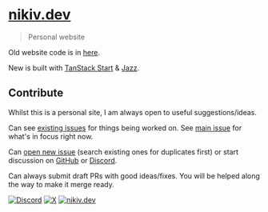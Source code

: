 # [nikiv.dev](https://nikiv.dev)

> Personal website

Old website code is in [here](https://github.com/nikitavoloboev/past/tree/main/24/may/nikiv.dev).

New is built with [TanStack Start](https://tanstack.com/start/latest) & [Jazz](https://jazz.tools).

## Contribute

Whilst this is a personal site, I am always open to useful suggestions/ideas.

Can see [existing issues](../../issues) for things being worked on. See [main issue](../../issues/25) for what's in focus right now.

Can [open new issue](../../issues/new/choose) (search existing ones for duplicates first) or start discussion on [GitHub](../../discussions) or [Discord](https://discord.com/invite/TVafwaD23d).

Can always submit draft PRs with good ideas/fixes. You will be helped along the way to make it merge ready.

[![Discord](https://img.shields.io/badge/Discord-100000?style=flat&logo=discord&logoColor=white&labelColor=black&color=black)](https://discord.com/invite/TVafwaD23d) [![X](https://img.shields.io/badge/nikitavoloboev-100000?logo=X&color=black)](https://x.com/nikitavoloboev) [![nikiv.dev](https://img.shields.io/badge/nikiv.dev-black)](https://nikiv.dev)
